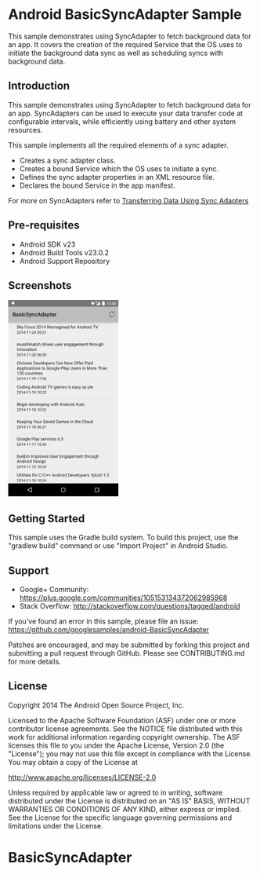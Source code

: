 
Android BasicSyncAdapter Sample
===================================

This sample demonstrates using SyncAdapter to fetch background
data for an app. It covers the creation of the required Service
that the OS uses to initiate the background data sync as well as
scheduling syncs with background data.

Introduction
------------

This sample demonstrates using SyncAdapter to fetch background data
for an app. SyncAdapters can be used to execute your data transfer
code at configurable intervals, while efficiently using battery and
other system resources.

This sample implements all the required elements of a sync adapter.
- Creates a sync adapter class.
- Creates a bound Service which the OS uses to initiate a sync.
- Defines the sync adapter properties in an XML resource file.
- Declares the bound Service in the app manifest.

For more on SyncAdapters refer to [Transferring Data Using Sync Adapters][1]

[1]: http://developer.android.com/training/sync-adapters/index.html

Pre-requisites
--------------

- Android SDK v23
- Android Build Tools v23.0.2
- Android Support Repository

Screenshots
-------------

<img src="screenshots/main.png" height="400" alt="Screenshot"/> 

Getting Started
---------------

This sample uses the Gradle build system. To build this project, use the
"gradlew build" command or use "Import Project" in Android Studio.

Support
-------

- Google+ Community: https://plus.google.com/communities/105153134372062985968
- Stack Overflow: http://stackoverflow.com/questions/tagged/android

If you've found an error in this sample, please file an issue:
https://github.com/googlesamples/android-BasicSyncAdapter

Patches are encouraged, and may be submitted by forking this project and
submitting a pull request through GitHub. Please see CONTRIBUTING.md for more details.

License
-------

Copyright 2014 The Android Open Source Project, Inc.

Licensed to the Apache Software Foundation (ASF) under one or more contributor
license agreements.  See the NOTICE file distributed with this work for
additional information regarding copyright ownership.  The ASF licenses this
file to you under the Apache License, Version 2.0 (the "License"); you may not
use this file except in compliance with the License.  You may obtain a copy of
the License at

http://www.apache.org/licenses/LICENSE-2.0

Unless required by applicable law or agreed to in writing, software
distributed under the License is distributed on an "AS IS" BASIS, WITHOUT
WARRANTIES OR CONDITIONS OF ANY KIND, either express or implied.  See the
License for the specific language governing permissions and limitations under
the License.
# BasicSyncAdapter
